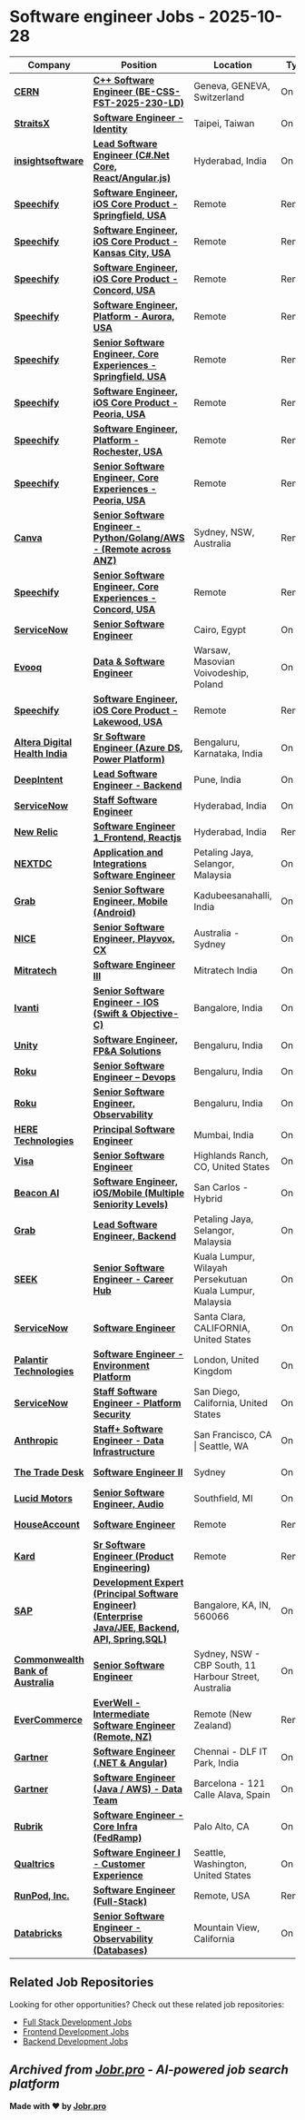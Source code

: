 # Software engineer Jobs - 2025-10-28

| Company | Position | Location | Type | Date |
| ------- | -------- | -------- | ---- | ------ |
| **[CERN](https://home.cern)** | **[C++ Software Engineer (BE-CSS-FST-2025-230-LD)](https://jobr.pro/job/31116592/c-software-engineer-be-css-fst-2025-230-ld?utm_source=github&utm_medium=repo&utm_campaign=github-software-engineering-jobs)** | Geneva, GENEVA, Switzerland | On Site | Oct 28 |
| **[StraitsX](https://www.straitsx.com/)** | **[Software Engineer - Identity](https://jobr.pro/job/31120216/software-engineer-identity?utm_source=github&utm_medium=repo&utm_campaign=github-software-engineering-jobs)** | Taipei, Taiwan | On Site | Oct 28 |
| **[insightsoftware](https://insightsoftware.com/)** | **[Lead Software Engineer (C#.Net Core, React/Angular.js)](https://jobr.pro/job/31120059/lead-software-engineer-cnet-core-reactangularjs?utm_source=github&utm_medium=repo&utm_campaign=github-software-engineering-jobs)** | Hyderabad, India | On Site | Oct 28 |
| **[Speechify](https://speechify.com/)** | **[Software Engineer, iOS Core Product - Springfield, USA](https://jobr.pro/job/31117850/software-engineer-ios-core-product-springfield-usa?utm_source=github&utm_medium=repo&utm_campaign=github-software-engineering-jobs)** | Remote | Remote | Oct 28 |
| **[Speechify](https://speechify.com/)** | **[Software Engineer, iOS Core Product - Kansas City, USA](https://jobr.pro/job/31117847/software-engineer-ios-core-product-kansas-city-usa?utm_source=github&utm_medium=repo&utm_campaign=github-software-engineering-jobs)** | Remote | Remote | Oct 28 |
| **[Speechify](https://speechify.com/)** | **[Software Engineer, iOS Core Product - Concord, USA](https://jobr.pro/job/31117846/software-engineer-ios-core-product-concord-usa?utm_source=github&utm_medium=repo&utm_campaign=github-software-engineering-jobs)** | Remote | Remote | Oct 28 |
| **[Speechify](https://speechify.com/)** | **[Software Engineer, Platform - Aurora, USA](https://jobr.pro/job/31117851/software-engineer-platform-aurora-usa?utm_source=github&utm_medium=repo&utm_campaign=github-software-engineering-jobs)** | Remote | Remote | Oct 28 |
| **[Speechify](https://speechify.com/)** | **[Senior Software Engineer, Core Experiences - Springfield, USA](https://jobr.pro/job/31117845/senior-software-engineer-core-experiences-springfield-usa?utm_source=github&utm_medium=repo&utm_campaign=github-software-engineering-jobs)** | Remote | Remote | Oct 28 |
| **[Speechify](https://speechify.com/)** | **[Software Engineer, iOS Core Product - Peoria, USA](https://jobr.pro/job/31117849/software-engineer-ios-core-product-peoria-usa?utm_source=github&utm_medium=repo&utm_campaign=github-software-engineering-jobs)** | Remote | Remote | Oct 28 |
| **[Speechify](https://speechify.com/)** | **[Software Engineer, Platform - Rochester, USA](https://jobr.pro/job/31117852/software-engineer-platform-rochester-usa?utm_source=github&utm_medium=repo&utm_campaign=github-software-engineering-jobs)** | Remote | Remote | Oct 28 |
| **[Speechify](https://speechify.com/)** | **[Senior Software Engineer, Core Experiences - Peoria, USA](https://jobr.pro/job/31117843/senior-software-engineer-core-experiences-peoria-usa?utm_source=github&utm_medium=repo&utm_campaign=github-software-engineering-jobs)** | Remote | Remote | Oct 28 |
| **[Canva](https://www.canva.com)** | **[Senior Software Engineer - Python/Golang/AWS - (Remote across ANZ)](https://jobr.pro/job/31114306/senior-software-engineer-pythongolangaws-remote-across-anz?utm_source=github&utm_medium=repo&utm_campaign=github-software-engineering-jobs)** | Sydney, NSW, Australia | Remote | Oct 28 |
| **[Speechify](https://speechify.com/)** | **[Senior Software Engineer, Core Experiences - Concord, USA](https://jobr.pro/job/31117842/senior-software-engineer-core-experiences-concord-usa?utm_source=github&utm_medium=repo&utm_campaign=github-software-engineering-jobs)** | Remote | Remote | Oct 28 |
| **[ServiceNow](https://www.servicenow.com)** | **[Senior Software Engineer](https://jobr.pro/job/31118226/senior-software-engineer?utm_source=github&utm_medium=repo&utm_campaign=github-software-engineering-jobs)** | Cairo, Egypt | On Site | Oct 28 |
| **[Evooq](https://www.evooq.ch)** | **[Data & Software Engineer](https://jobr.pro/job/31119481/data-software-engineer?utm_source=github&utm_medium=repo&utm_campaign=github-software-engineering-jobs)** | Warsaw, Masovian Voivodeship, Poland | On Site | Oct 28 |
| **[Speechify](https://speechify.com/)** | **[Software Engineer, iOS Core Product - Lakewood, USA](https://jobr.pro/job/31117848/software-engineer-ios-core-product-lakewood-usa?utm_source=github&utm_medium=repo&utm_campaign=github-software-engineering-jobs)** | Remote | Remote | Oct 28 |
| **[Altera Digital Health India](https://www.alterahealth.com/)** | **[Sr Software Engineer (Azure DS, Power Platform)](https://jobr.pro/job/31110089/sr-software-engineer-azure-ds-power-platform?utm_source=github&utm_medium=repo&utm_campaign=github-software-engineering-jobs)** | Bengaluru, Karnataka, India | On Site | Oct 28 |
| **[DeepIntent](https://www.deepintent.com/)** | **[Lead Software Engineer - Backend](https://jobr.pro/job/31119184/lead-software-engineer-backend?utm_source=github&utm_medium=repo&utm_campaign=github-software-engineering-jobs)** | Pune, India | On Site | Oct 28 |
| **[ServiceNow](https://www.servicenow.com)** | **[Staff Software Engineer](https://jobr.pro/job/31118229/staff-software-engineer?utm_source=github&utm_medium=repo&utm_campaign=github-software-engineering-jobs)** | Hyderabad, India | On Site | Oct 28 |
| **[New Relic](https://newrelic.com/)** | **[Software Engineer 1_Frontend, Reactjs](https://jobr.pro/job/31116785/software-engineer-1frontend-reactjs?utm_source=github&utm_medium=repo&utm_campaign=github-software-engineering-jobs)** | Hyderabad, India | Remote | Oct 28 |
| **[NEXTDC](https://www.nextdc.com)** | **[Application and Integrations Software Engineer](https://jobr.pro/job/31115967/application-and-integrations-software-engineer?utm_source=github&utm_medium=repo&utm_campaign=github-software-engineering-jobs)** | Petaling Jaya, Selangor, Malaysia | On Site | Oct 28 |
| **[Grab](https://www.grab.com)** | **[Senior Software Engineer, Mobile (Android)](https://jobr.pro/job/31116896/senior-software-engineer-mobile-android?utm_source=github&utm_medium=repo&utm_campaign=github-software-engineering-jobs)** | Kadubeesanahalli, India | On Site | Oct 28 |
| **[NICE](https://www.nice.com/)** | **[Senior Software Engineer, Playvox, CX](https://jobr.pro/job/31106871/senior-software-engineer-playvox-cx?utm_source=github&utm_medium=repo&utm_campaign=github-software-engineering-jobs)** | Australia - Sydney | On Site | Oct 28 |
| **[Mitratech](https://mitratech.com/)** | **[Software Engineer III](https://jobr.pro/job/31107261/software-engineer-iii?utm_source=github&utm_medium=repo&utm_campaign=github-software-engineering-jobs)** | Mitratech India | On Site | Oct 28 |
| **[Ivanti](https://www.ivanti.com/)** | **[Senior Software Engineer - IOS (Swift & Objective-C)](https://jobr.pro/job/31104688/senior-software-engineer-ios-swift-objective-c?utm_source=github&utm_medium=repo&utm_campaign=github-software-engineering-jobs)** | Bangalore, India | On Site | Oct 28 |
| **[Unity](https://unity.com/)** | **[Software Engineer, FP&A Solutions](https://jobr.pro/job/31102869/software-engineer-fpa-solutions?utm_source=github&utm_medium=repo&utm_campaign=github-software-engineering-jobs)** | Bengaluru, India | On Site | Oct 28 |
| **[Roku](https://www.weareroku.com/)** | **[Senior Software Engineer – Devops](https://jobr.pro/job/31106159/senior-software-engineer-devops?utm_source=github&utm_medium=repo&utm_campaign=github-software-engineering-jobs)** | Bengaluru, India | On Site | Oct 28 |
| **[Roku](https://www.weareroku.com/)** | **[Senior Software Engineer, Observability](https://jobr.pro/job/31106161/senior-software-engineer-observability?utm_source=github&utm_medium=repo&utm_campaign=github-software-engineering-jobs)** | Bengaluru, India | On Site | Oct 28 |
| **[HERE Technologies](https://company.here.com/here/)** | **[Principal Software Engineer](https://jobr.pro/job/31117785/principal-software-engineer?utm_source=github&utm_medium=repo&utm_campaign=github-software-engineering-jobs)** | Mumbai, India | On Site | Oct 28 |
| **[Visa](https://visa.com)** | **[Senior Software Engineer](https://jobr.pro/job/31121065/senior-software-engineer?utm_source=github&utm_medium=repo&utm_campaign=github-software-engineering-jobs)** | Highlands Ranch, CO, United States | On Site | Oct 28 |
| **[Beacon AI](https://beaconai.co/)** | **[Software Engineer, iOS/Mobile (Multiple Seniority Levels)](https://jobr.pro/job/31110313/software-engineer-iosmobile-multiple-seniority-levels?utm_source=github&utm_medium=repo&utm_campaign=github-software-engineering-jobs)** | San Carlos - Hybrid | On Site | Oct 28 |
| **[Grab](https://www.grab.com)** | **[Lead Software Engineer, Backend](https://jobr.pro/job/31116898/lead-software-engineer-backend?utm_source=github&utm_medium=repo&utm_campaign=github-software-engineering-jobs)** | Petaling Jaya, Selangor, Malaysia | On Site | Oct 28 |
| **[SEEK](https://www.seek.com.au)** | **[Senior Software Engineer - Career Hub](https://jobr.pro/job/31112663/senior-software-engineer-career-hub?utm_source=github&utm_medium=repo&utm_campaign=github-software-engineering-jobs)** | Kuala Lumpur, Wilayah Persekutuan Kuala Lumpur, Malaysia | On Site | Oct 28 |
| **[ServiceNow](https://www.servicenow.com)** | **[Software Engineer](https://jobr.pro/job/31118238/software-engineer?utm_source=github&utm_medium=repo&utm_campaign=github-software-engineering-jobs)** | Santa Clara, CALIFORNIA, United States | On Site | Oct 28 |
| **[Palantir Technologies](https://www.palantir.com/)** | **[Software Engineer - Environment Platform](https://jobr.pro/job/31104366/software-engineer-environment-platform?utm_source=github&utm_medium=repo&utm_campaign=github-software-engineering-jobs)** | London, United Kingdom | On Site | Oct 28 |
| **[ServiceNow](https://www.servicenow.com)** | **[Staff Software Engineer - Platform Security](https://jobr.pro/job/31118239/staff-software-engineer-platform-security?utm_source=github&utm_medium=repo&utm_campaign=github-software-engineering-jobs)** | San Diego, California, United States | On Site | Oct 28 |
| **[Anthropic](https://www.anthropic.com/)** | **[Staff+ Software Engineer - Data Infrastructure](https://jobr.pro/job/31103158/staff-software-engineer-data-infrastructure?utm_source=github&utm_medium=repo&utm_campaign=github-software-engineering-jobs)** | San Francisco, CA \| Seattle, WA | On Site | Oct 28 |
| **[The Trade Desk](https://www.thetradedesk.com/)** | **[Software Engineer II](https://jobr.pro/job/31120244/software-engineer-ii?utm_source=github&utm_medium=repo&utm_campaign=github-software-engineering-jobs)** | Sydney | On Site | Oct 28 |
| **[Lucid Motors](https://lucidmotors.com/)** | **[Senior Software Engineer, Audio](https://jobr.pro/job/31106890/senior-software-engineer-audio?utm_source=github&utm_medium=repo&utm_campaign=github-software-engineering-jobs)** | Southfield, MI | On Site | Oct 28 |
| **[HouseAccount](https://www.houseaccount.com/)** | **[Software Engineer](https://jobr.pro/job/31108183/software-engineer?utm_source=github&utm_medium=repo&utm_campaign=github-software-engineering-jobs)** | Remote | Remote | Oct 28 |
| **[Kard](https://www.getkard.com/)** | **[Sr Software Engineer (Product Engineering)](https://jobr.pro/job/31116106/sr-software-engineer-product-engineering?utm_source=github&utm_medium=repo&utm_campaign=github-software-engineering-jobs)** | Remote | Remote | Oct 28 |
| **[SAP](https://www.sap.com/)** | **[Development Expert (Principal Software Engineer) (Enterprise Java/JEE, Backend, API, Spring,SQL)](https://jobr.pro/job/31117214/development-expert-principal-software-engineer-enterprise-javajee-backend-api-springsql?utm_source=github&utm_medium=repo&utm_campaign=github-software-engineering-jobs)** | Bangalore, KA, IN, 560066 | On Site | Oct 28 |
| **[Commonwealth Bank of Australia](https://www.commbank.com.au/)** | **[Senior Software Engineer](https://jobr.pro/job/31120473/senior-software-engineer?utm_source=github&utm_medium=repo&utm_campaign=github-software-engineering-jobs)** | Sydney, NSW - CBP South, 11 Harbour Street, Australia | On Site | Oct 28 |
| **[EverCommerce](https://www.evercommerce.com/)** | **[EverWell - Intermediate Software Engineer (Remote, NZ)](https://jobr.pro/job/31088038/everwell-intermediate-software-engineer-remote-nz?utm_source=github&utm_medium=repo&utm_campaign=github-software-engineering-jobs)** | Remote (New Zealand) | Remote | Oct 28 |
| **[Gartner](https://www.gartner.com/)** | **[Software Engineer (.NET & Angular)](https://jobr.pro/job/31101687/software-engineer-net-angular?utm_source=github&utm_medium=repo&utm_campaign=github-software-engineering-jobs)** | Chennai - DLF IT Park, India | On Site | Oct 28 |
| **[Gartner](https://www.gartner.com/)** | **[Software Engineer (Java / AWS) - Data Team](https://jobr.pro/job/31101676/software-engineer-java-aws-data-team?utm_source=github&utm_medium=repo&utm_campaign=github-software-engineering-jobs)** | Barcelona - 121 Calle Alava, Spain | On Site | Oct 28 |
| **[Rubrik](https://www.rubrik.com/)** | **[Software Engineer - Core Infra (FedRamp)](https://jobr.pro/job/31115567/software-engineer-core-infra-fedramp?utm_source=github&utm_medium=repo&utm_campaign=github-software-engineering-jobs)** | Palo Alto, CA | On Site | Oct 27 |
| **[Qualtrics](https://www.qualtrics.com/)** | **[Software Engineer I - Customer Experience](https://jobr.pro/job/31113034/software-engineer-i-customer-experience?utm_source=github&utm_medium=repo&utm_campaign=github-software-engineering-jobs)** | Seattle, Washington, United States | On Site | Oct 27 |
| **[RunPod, Inc.](https://www.runpod.io/)** | **[Software Engineer (Full-Stack)](https://jobr.pro/job/31118757/software-engineer-full-stack?utm_source=github&utm_medium=repo&utm_campaign=github-software-engineering-jobs)** | Remote, USA | Remote | Oct 27 |
| **[Databricks](https://www.databricks.com/)** | **[Senior Software Engineer - Observability (Databases)](https://jobr.pro/job/31103012/senior-software-engineer-observability-databases?utm_source=github&utm_medium=repo&utm_campaign=github-software-engineering-jobs)** | Mountain View, California | On Site | Oct 27 |

## Related Job Repositories

Looking for other opportunities? Check out these related job repositories:

- [Full Stack Development Jobs](https://github.com/jobs-jobr-pro/Full-Stack-Development-Jobs)
- [Frontend Development Jobs](https://github.com/jobs-jobr-pro/Frontend-Development-Jobs)
- [Backend Development Jobs](https://github.com/jobs-jobr-pro/Backend-Development-Jobs)



*Archived from [Jobr.pro](https://jobr.pro?utm_source=github&utm_medium=repo&utm_campaign=github-software-engineering-jobs) - AI-powered job search platform*
---

**Made with ❤️ by [Jobr.pro](https://jobr.pro?utm_source=github&utm_medium=repo&utm_campaign=github-software-engineering-jobs)**